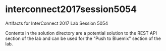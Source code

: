 # interconnect2017session5054
Artifacts for InterConnect 2017 Lab Session 5054

Contents in the solution directory are a potential solution to the REST API section of the lab and can be used for the "Push to Bluemix" section of the lab.